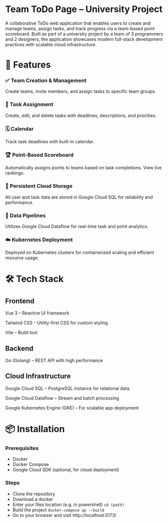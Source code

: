# Team ToDo Page – University Project
A collaborative ToDo web application that enables users to create and manage teams, assign tasks, and track progress via a team-based point scoreboard. Built as part of a university project by a team of 3 programmers and 2 designers, the application showcases modern full-stack development practices with scalable cloud infrastructure.

# 🚀 Features
### ✅ Team Creation & Management
Create teams, invite members, and assign tasks to specific team groups.

### 🧩 Task Assignment
Create, edit, and delete tasks with deadlines, descriptions, and priorities.

### 🗓️ Calendar
Track task deadlines with built-in calendar.

### 🏆 Point-Based Scoreboard
Automatically assigns points to teams based on task completions. View live rankings.

### 💾 Persistent Cloud Storage
All user and task data are stored in Google Cloud SQL for reliability and performance.

### 🔄 Data Pipelines
Utilizes Google Cloud Dataflow for real-time task and point analytics.

### ☁️ Kubernetes Deployment
Deployed on Kubernetes clusters for containerized scaling and efficient resource usage.

# 🛠️ Tech Stack
## Frontend
Vue 3 – Reactive UI framework

Tailwind CSS – Utility-first CSS for custom styling

Vite – Build tool

## Backend
Go (Golang) – REST API with high performance

## Cloud Infrastructure
Google Cloud SQL – PostgreSQL instance for relational data

Google Cloud Dataflow – Stream and batch processing

Google Kubernetes Engine (GKE) – For scalable app deployment

# 📦 Installation
### Prerequisites
- Docker
- Docker Compose
- Google Cloud SDK (optional, for cloud deployment)
### Steps
- Clone the repository
- Download a docker
- Enter your files location (e.g. in powershell) ```cd (path)```
- Build the project ```docker-compose up --build```
- Go to your browser and visit http://localhost:5173/
